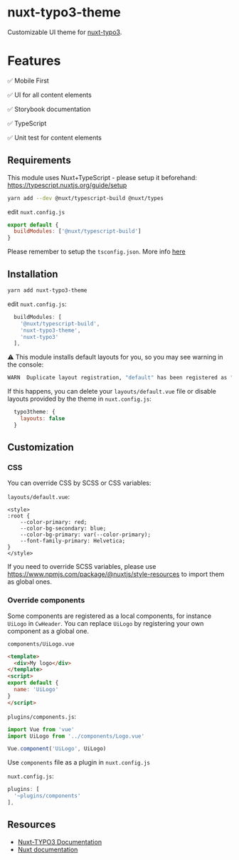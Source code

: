 # nuxt-typo3-theme

Customizable UI theme for [nuxt-typo3](https://github.com/TYPO3-Initiatives/nuxt-typo3).

# Features

✅ Mobile First

✅ UI for all content elements

✅ Storybook documentation

✅ TypeScript

✅ Unit test for content elements

## Requirements

This module uses Nuxt+TypeScript - please setup it beforehand:
https://typescript.nuxtjs.org/guide/setup

```bash
yarn add --dev @nuxt/typescript-build @nuxt/types
```

edit `nuxt.config.js`
```js
export default {
  buildModules: ['@nuxt/typescript-build']
}
```

Please remember to setup the `tsconfig.json`. More info [here](https://typescript.nuxtjs.org/guide/setup/)
## Installation 

```bash
yarn add nuxt-typo3-theme
```

edit `nuxt.config.js`:

```js
  buildModules: [
    '@nuxt/typescript-build',
    'nuxt-typo3-theme',
    'nuxt-typo3'
  ],
```

⚠️ This module installs default layouts for you, so you may see warning in the console:

```bash
WARN  Duplicate layout registration, "default" has been registered as "./layouts.default.bc51ceba.vue"
```

If this happens, you can delete your `layouts/default.vue` file or disable layouts provided by the theme in `nuxt.config.js`:

```js
  typo3theme: {
    layouts: false
  }
```
## Customization


### CSS

You can override CSS by SCSS or CSS variables:

`layouts/default.vue`:
```vue
<style>
:root {
    --color-primary: red;
    --color-bg-secondary: blue;
    --color-bg-primary: var(--color-primary);
    --font-family-primary: Helvetica;
}
</style>
```

If you need to override SCSS variables, please use https://www.npmjs.com/package/@nuxtjs/style-resources to import them as global ones.

### Override components
Some components are registered as a local components, for instance `UiLogo` in `CwHeader`.
You can replace `UiLogo` by registering your own component as a global one.

`components/UiLogo.vue`
```html
<template>
  <div>My logo</div>
</template>
<script>
export default {
  name: 'UiLogo'
}
</script>
```

`plugins/components.js`:
```js
import Vue from 'vue'
import UiLogo from '../components/Logo.vue'

Vue.component('UiLogo', UiLogo)
```

Use `components` file as a plugin in `nuxt.config.js`

`nuxt.config.js`:
```js
plugins: [
  '~plugins/components'
],
```

## Resources
+ [Nuxt-TYPO3 Documentation ](https://typo3-initiatives.github.io/nuxt-typo3/)
+ [Nuxt documentation](https://nuxtjs.org/)